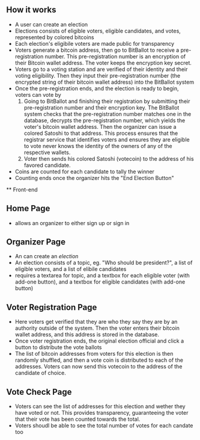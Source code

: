 How it works
---
- A user can create an election
- Elections consists of eligible voters, eligible candidates, and votes, represented by colored bitcoins
- Each election's eligibile voters are made public for transparency
- Voters generate a bitcoin address, then go to BitBallot to receive a
  pre-registration number. This pre-registration number is an encryption of
  their Bitcoin wallet address. The voter keeps the encryption key secret.
- Voters go to a voting station and are verified of their identity and their
  voting eligibility. Then they input their pre-registration number (the
  encrypted string of their bitcoin wallet address) into the BitBallot system
- Once the pre-registration ends, and the election is ready to begin, voters
  can vote by
  1. Going to BitBallot and finishing their registration by submitting their
     pre-registration number and their encryption key. The BitBallot system
     checks that the pre-registration number matches one in the database,
     decrypts the pre-registration number, which yields the voter's bitcoin
     wallet address. Then the organizer can issue a colored Satoshi to that
     address. This process ensures that the registrar service that identifies
     voters and ensures they are eligible to vote never knows the identity of
     the owners of any of the respective wallets.
  2. Voter then sends his colored Satoshi (votecoin) to the address of his
     favored candidate.
- Coins are counted for each candidate to tally the winner
- Counting ends once the organizer hits the "End Election Button"

** Front-end

Home Page
---
- allows an organizer to either sign up or sign in

Organizer Page
---
- An can create an *election*
- An election consists of a topic, eg. "Who should be president?", a list of eligible voters, and a list of elibile candidates
- requires a textarea for topic, and a textbox for each eligible voter (with add-one button), and a textbox for eligible candidates (with add-one button) 


Voter Registration Page
---
- Here voters get verified that they are who they say they are by an authority outside of the system. Then the voter enters their bitcoin wallet address, and this address is stored in the database.  
- Once voter registration ends, the original election official and click a button to distribute the vote ballots
- The list of bitcoin addresses from voters for this election is then randomly shuffled, and then a vote coin is distributed to each of the addresses. Voters can now send this votecoin to the address of the candidate of choice.

Vote Check Page
---
- Voters can see the list of addresses for this election and wether they have voted or not. This provides transparency, guaranteeing the voter that their vote has been counted towards the total.
- Voters shoudl be able to see the total number of votes for each candate too

